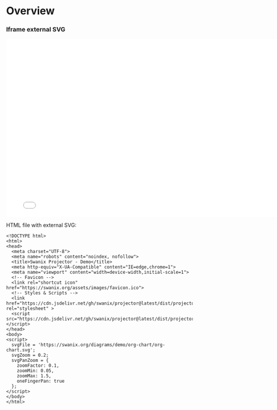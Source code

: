 # Overview

### Iframe external SVG

<iframe allowfullscreen frameborder="0" style="width:780px; height:480px" src="./demo/"></iframe>

HTML file with external SVG:

```
<!DOCTYPE html>
<html>
<head>
  <meta charset="UTF-8">
  <meta name="robots" content="noindex, nofollow">
  <title>Swanix Projector - Demo</title>
  <meta http-equiv="X-UA-Compatible" content="IE=edge,chrome=1">
  <meta name="viewport" content="width=device-width,initial-scale=1">
  <!-- Favicon -->
  <link rel="shortcut icon" href="https://swanix.org/assets/images/favicon.ico">
  <!-- Styles & Scripts -->
  <link href="https://cdn.jsdelivr.net/gh/swanix/projector@latest/dist/projector.css" rel="stylesheet" >
  <script src="https://cdn.jsdelivr.net/gh/swanix/projector@latest/dist/projector.js"></script>
</head>
<body>
<script>
  svgFile = 'https://swanix.org/diagrams/demo/org-chart/org-chart.svg';
  svgZoom = 0.2;
  svgPanZoom = { 
    zoomFactor: 0.1,
    zoomMin: 0.05, 
    zoomMax: 1.5,
    oneFingerPan: true 
  };
</script>
</body>
</html>
```
